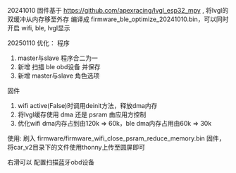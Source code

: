 20241010
固件基于 https://github.com/apexracing/lvgl_esp32_mpy , 将lvgl的双缓冲从内存移至外存 编译成 firmware_ble_optimize_20241010.bin，可以同时开启 wifi, ble, lvgl显示

20250110
优化：
程序
1. master与slave 程序合二为一
2. 新增 扫描 ble obd设备 并保存
3. 新增 master与slave 角色选项

固件
1. wifi active(False)时调用deinit方法，释放dma内存
2. 将lvgl缓存使用 dma 还是 psram 由应用方控制
3. 优化wifi dma内存占到由120k => 60k，ble dma内存占用由60k => 30k
   

使用:
刷入 firmware/firmware_wifi_close_psram_reduce_memory.bin 固件，将car_v2目录下的文件使用thonny上传至圆屏即可

右滑可以 配置扫描蓝牙obd设备

